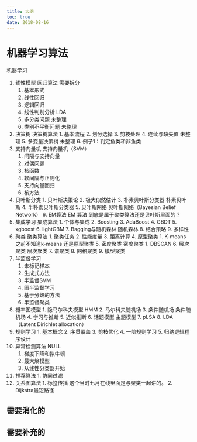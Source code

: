 ```yaml
---
title: 大纲
toc: true
date: 2018-08-16
---
```


# 机器学习算法

机器学习

1. 线性模型    回归算法 需要拆分
   1. 基本形式
   2. 线性回归
   3. 逻辑回归
   4. 线性判别分析 LDA
   5. 多分类问题 未整理
   6. 类别不平衡问题 未整理
2. 决策树   决策树算法
       1. 基本流程
       2. 划分选择
       3. 剪枝处理
       4. 连续与缺失值 未整理
       5. 多变量决策树 未整理
       6. 例子1：判定鱼类和非鱼类
3. 支持向量机     支持向量机（SVM）
   1. 间隔与支持向量
   2. 对偶问题
   3. 核函数
   4. 软间隔与正则化
   5. 支持向量回归
   6. 核方法
4. 贝叶斯分类
       1. 贝叶斯决策论
       2. 极大似然估计
       3. 朴素贝叶斯分类器     朴素贝叶斯
       4. 半朴素贝叶斯分类器
       5. 贝叶斯网络   贝叶斯网络（Bayesian Belief Network）
       6. EM算法    EM 算法 到底是属于聚类算法还是贝叶斯里面的？
5. 集成学习   集成算法
       1. 个体与集成
       2. Boosting
       3. AdaBoost
       4. GBDT
       5. xgboost
       6. lightGBM
       7. Bagging与随机森林   随机森林
       8. 结合策略
       9. 多样性
6. 聚类   聚类算法
       1. 聚类任务
       2. 性能度量
       3. 距离计算
       4. 原型聚类
              1. K-means   之前不知道k-means 还是原型聚类
       5. 密度聚类       密度聚类
              1. DBSCAN
       6. 层次聚类             层次聚类
       7. 谱聚类
       8. 网格聚类
       9. 模型聚类
7. 半监督学习
   1. 未标记样本
   2. 生成式方法
   3. 半监督SVM
   4. 图半监督学习
   5. 基于分歧的方法
   6. 半监督聚类
8. 概率图模型
       1. 隐马尔科夫模型    HMM
       2. 马尔科夫随机场
       3. 条件随机场   条件随机场
       4. 学习与推断
       5. 近似推断
       6. 话题模型   主题模型
       7. pLSA
       8. LDA （Latent Dirichlet allocation）
9. 规则学习
       1. 基本概念
       2. 序贯覆盖
       3. 剪枝优化
       4. 一阶规则学习
       5. 归纳逻辑程序设计
10. 异常检测算法 NULL
    1. 梯度下降和拟牛顿
    2. 最大熵模型
    3. 从线性分类器开始
11. 推荐算法
         1. 协同过滤
12. 关系图算法
          1. 标签传播  这个当时七月在线里面是与聚类一起讲的。
          2. Dijkstra最短路径



## 需要消化的


## 需要补充的
